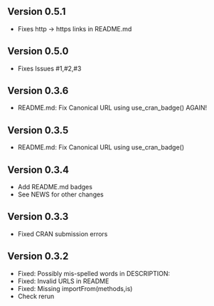 ## Version 0.5.1 

 - Fixes http -> https links in README.md

## Version 0.5.0 

 - Fixes Issues #1,#2,#3
 

## Version 0.3.6

 - README.md: Fix Canonical URL using use_cran_badge()  AGAIN!


## Version 0.3.5

 - README.md: Fix Canonical URL using use_cran_badge()

## Version 0.3.4 

 - Add README.md badges
 - See NEWS for other changes

## Version 0.3.3 

 - Fixed CRAN submission errors 
 
## Version 0.3.2

 - Fixed: Possibly mis-spelled words in DESCRIPTION: 
 - Fixed: Invalid URLS in README
 - Fixed: Missing importFrom(methods,is)
 - Check rerun
 